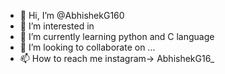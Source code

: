 - 👋 Hi, I’m @AbhishekG160
- 👀 I’m interested in 
- 🌱 I’m currently learning python and C language
- 💞️ I’m looking to collaborate on ...
- 📫 How to reach me instagram-> AbhishekG16_

<!---
AbhishekG160/AbhishekG160 is a ✨ special ✨ repository because its `README.md` (this file) appears on your GitHub profile.
You can click the Preview link to take a look at your changes.
--->
